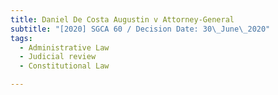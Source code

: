 ```yaml
---
title: Daniel De Costa Augustin v Attorney-General
subtitle: "[2020] SGCA 60 / Decision Date: 30\_June\_2020"
tags:
  - Administrative Law
  - Judicial review
  - Constitutional Law

---
```

